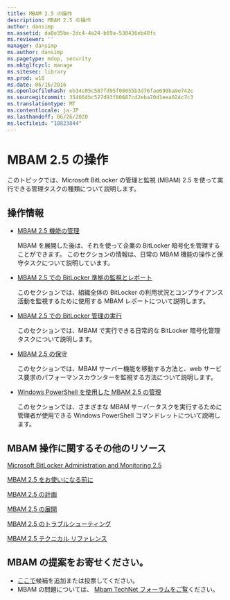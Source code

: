 ```yaml
---
title: MBAM 2.5 の操作
description: MBAM 2.5 の操作
author: dansimp
ms.assetid: da0e35be-2dc4-4a24-b69a-530436eb48fc
ms.reviewer: ''
manager: dansimp
ms.author: dansimp
ms.pagetype: mdop, security
ms.mktglfcycl: manage
ms.sitesec: library
ms.prod: w10
ms.date: 06/16/2016
ms.openlocfilehash: eb34c05c587fd95f08055b3d76fae690ba9e742c
ms.sourcegitcommit: 354664bc527d93f80687cd2eba70d1eea024c7c3
ms.translationtype: MT
ms.contentlocale: ja-JP
ms.lasthandoff: 06/26/2020
ms.locfileid: "10823844"
---
```

# MBAM 2.5 の操作


このトピックでは、Microsoft BitLocker の管理と監視 (MBAM) 2.5 を使って実行できる管理タスクの種類について説明します。

## 操作情報


-   [MBAM 2.5 機能の管理](administering-mbam-25-features.md)

    MBAM を展開した後は、それを使って企業の BitLocker 暗号化を管理することができます。 このセクションの情報は、日常の MBAM 機能の操作と保守タスクについて説明しています。

-   [MBAM 2.5 での BitLocker 準拠の監視とレポート](monitoring-and-reporting-bitlocker-compliance-with-mbam-25.md)

    このセクションでは、組織全体の BitLocker の利用状況とコンプライアンス活動を監視するために使用する MBAM レポートについて説明します。

-   [MBAM 2.5 での BitLocker 管理の実行](performing-bitlocker-management-with-mbam-25.md)

    このセクションでは、MBAM で実行できる日常的な BitLocker 暗号化管理タスクについて説明します。

-   [MBAM 2.5 の保守](maintaining-mbam-25.md)

    このセクションでは、MBAM サーバー機能を移動する方法と、web サービス要求のパフォーマンスカウンターを監視する方法について説明します。

-   [Windows PowerShell を使用した MBAM 2.5 の管理](using-windows-powershell-to-administer-mbam-25.md)

    このセクションでは、さまざまな MBAM サーバータスクを実行するために管理者が使用できる Windows PowerShell コマンドレットについて説明します。

## MBAM 操作に関するその他のリソース


[Microsoft BitLocker Administration and Monitoring 2.5](index.md)

[MBAM 2.5 をお使いになる前に](getting-started-with-mbam-25.md)

[MBAM 2.5 の計画](planning-for-mbam-25.md)

[MBAM 2.5 の展開](deploying-mbam-25.md)

[MBAM 2.5 のトラブルシューティング](troubleshooting-mbam-25.md)

[MBAM 2.5 テクニカル リファレンス](technical-reference-for-mbam-25.md)

## MBAM の提案をお寄せください。
- [ここで](http://mbam.uservoice.com/forums/268571-microsoft-bitlocker-administration-and-monitoring)候補を追加または投票してください。 
- MBAM の問題については、 [Mbam TechNet フォーラムをご覧](https://social.technet.microsoft.com/Forums/home?forum=mdopmbam)ください。

 

 





